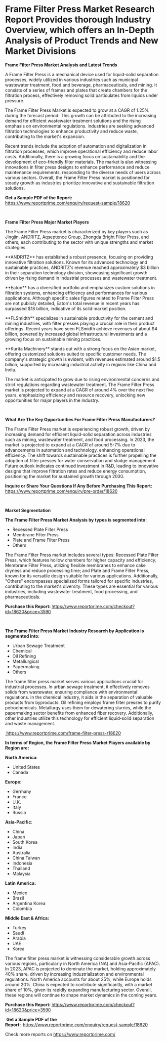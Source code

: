 <p><h1>Frame Filter Press Market Research Report Provides thorough Industry Overview, which offers an In-Depth Analysis of Product Trends and New Market Divisions</h1></p><p><strong>Frame Filter Press Market Analysis and Latest Trends</strong></p>
<p><p>A Frame Filter Press is a mechanical device used for liquid-solid separation processes, widely utilized in various industries such as municipal wastewater treatment, food and beverage, pharmaceuticals, and mining. It consists of a series of frames and plates that create chambers for the filtration process, effectively removing solid particulates from liquids under pressure.</p><p>The Frame Filter Press Market is expected to grow at a CAGR of 1.25% during the forecast period. This growth can be attributed to the increasing demand for efficient wastewater treatment solutions and the rising emphasis on environmental regulations. Industries are seeking advanced filtration technologies to enhance productivity and reduce waste, contributing to the market's expansion.</p><p>Recent trends include the adoption of automation and digitalization in filtration processes, which improve operational efficiency and reduce labor costs. Additionally, there is a growing focus on sustainability and the development of eco-friendly filter materials. The market is also witnessing innovations in filter press designs to enhance performance and reduce maintenance requirements, responding to the diverse needs of users across various sectors. Overall, the Frame Filter Press market is positioned for steady growth as industries prioritize innovative and sustainable filtration solutions.</p></p>
<p><strong>Get a Sample PDF of the Report:&nbsp;</strong> <a href="https://www.reportprime.com/enquiry/request-sample/18620?utm_campaign=2667&utm_medium=2&utm_source=Github&utm_content=ia&utm_term=19032025&utm_id=frame-filter-press">https://www.reportprime.com/enquiry/request-sample/18620</a></p>
<p>&nbsp;</p>
<p><strong>Frame Filter Press Major Market Players</strong></p>
<p><p>The Frame Filter Press market is characterized by key players such as Jingjin, ANDRITZ, Aqseptence Group, Zhongda Bright Filter Press, and others, each contributing to the sector with unique strengths and market strategies. </p><p>**ANDRITZ** has established a robust presence, focusing on providing innovative filtration solutions. Known for its advanced technology and sustainable practices, ANDRITZ's revenue reached approximately $3 billion in their separation technology division, showcasing significant growth driven by rising demand in industrial processes and wastewater treatment.</p><p>**Eaton** has a diversified portfolio and emphasizes custom solutions in filtration systems, enhancing efficiency and performances for various applications. Although specific sales figures related to Frame Filter Press are not publicly detailed, Eaton's total revenue in recent years has surpassed $18 billion, indicative of its solid market position.</p><p>**FLSmidth** specializes in sustainable productivity for the cement and mining industries, with filter presses playing a crucial role in their product offerings. Recent years have seen FLSmidth achieve revenues of about $4 billion, powered by increased global infrastructural investments and a growing focus on sustainable mining practices.</p><p>**Kurita Machinery** stands out with a strong focus on the Asian market, offering customized solutions suited to specific customer needs. The company's strategic growth is evident, with revenues estimated around $1.5 billion, supported by increasing industrial activity in regions like China and India.</p><p>The market is anticipated to grow due to rising environmental concerns and strict regulations regarding wastewater treatment. The Frame Filter Press market is projected to expand at a CAGR of around 4% over the next five years, emphasizing efficiency and resource recovery, unlocking new opportunities for major players in the industry.</p></p>
<p>&nbsp;</p>
<p><strong>What Are The Key Opportunities For Frame Filter Press Manufacturers?</strong></p>
<p><p>The Frame Filter Press market is experiencing robust growth, driven by increasing demand for efficient liquid-solid separation across industries such as mining, wastewater treatment, and food processing. In 2023, the market is projected to expand at a CAGR of around 5-7% due to advancements in automation and technology, enhancing operational efficiency. The shift towards sustainable practices is further propelling the adoption of filter presses for water conservation and sludge management. Future outlook indicates continued investment in R&D, leading to innovative designs that improve filtration rates and reduce energy consumption, positioning the market for sustained growth through 2030.</p></p>
<p><strong>Inquire or Share Your Questions If Any Before Purchasing This Report:</strong> <a href="https://www.reportprime.com/enquiry/pre-order/18620?utm_campaign=2667&utm_medium=2&utm_source=Github&utm_content=ia&utm_term=19032025&utm_id=frame-filter-press">https://www.reportprime.com/enquiry/pre-order/18620</a></p>
<p>&nbsp;</p>
<p><strong>Market Segmentation</strong></p>
<p><strong>The Frame Filter Press Market Analysis by types is segmented into:</strong></p>
<p><ul><li>Recessed Plate Filter Press</li><li>Membrane Filter Press</li><li>Plate and Frame Filter Press</li><li>Others</li></ul></p>
<p><p>The Frame Filter Press market includes several types: Recessed Plate Filter Press, which features hollow chambers for higher capacity and efficiency; Membrane Filter Press, utilizing flexible membranes to enhance cake dryness and reduce processing time; and Plate and Frame Filter Press, known for its versatile design suitable for various applications. Additionally, "Others" encompasses specialized forms tailored for specific industries, contributing to the market's diversity. These types are essential for various industries, including wastewater treatment, food processing, and pharmaceuticals.</p></p>
<p><strong>Purchase this Report:&nbsp;</strong><a href="https://www.reportprime.com/checkout?id=18620&price=3590&utm_campaign=2667&utm_medium=2&utm_source=Github&utm_content=ia&utm_term=19032025&utm_id=frame-filter-press">https://www.reportprime.com/checkout?id=18620&price=3590</a></p>
<p>&nbsp;</p>
<p><strong>The Frame Filter Press Market Industry Research by Application is segmented into:</strong></p>
<p><ul><li>Urban Sewage Treatment</li><li>Chemical</li><li>Oil Refining</li><li>Metallurgical</li><li>Papermaking</li><li>Others</li></ul></p>
<p><p>The frame filter press market serves various applications crucial for industrial processes. In urban sewage treatment, it effectively removes solids from wastewater, ensuring compliance with environmental regulations. In the chemical industry, it aids in the separation of valuable products from byproducts. Oil refining employs frame filter presses to purify petrochemicals. Metallurgy uses them for dewatering slurries, while the papermaking sector benefits from enhanced fiber recovery. Additionally, other industries utilize this technology for efficient liquid-solid separation and waste management.</p></p>
<p><a href="https://www.reportprime.com/frame-filter-press-r18620?utm_campaign=2667&utm_medium=2&utm_source=Github&utm_content=ia&utm_term=19032025&utm_id=frame-filter-press">&nbsp;https://www.reportprime.com/frame-filter-press-r18620</a></p>
<p><strong>In terms of Region, the Frame Filter Press Market Players available by Region are:</strong></p>
<p>
    <p> <strong> North America: </strong>
        <ul>
            <li>United States</li>
            <li>Canada</li>
        </ul>
        </p> 
    <p> <strong> Europe: </strong>
        <ul>
            <li>Germany</li>
            <li>France</li>
            <li>U.K.</li>
            <li>Italy</li>
            <li>Russia</li>
        </ul>
        </p> 
    <p> <strong> Asia-Pacific: </strong>
        <ul>
            <li>China</li>
            <li>Japan</li>
            <li>South Korea</li>
            <li>India</li>
            <li>Australia</li>
            <li>China Taiwan</li>
            <li>Indonesia</li>
            <li>Thailand</li>
            <li>Malaysia</li>
        </ul>
        </p> 
    <p> <strong> Latin America: </strong>
        <ul>
            <li>Mexico</li>
            <li>Brazil</li>
            <li>Argentina Korea</li>
            <li>Colombia</li>
        </ul>
        </p> 
    <p> <strong> Middle East & Africa: </strong>
        <ul>
            <li>Turkey</li>
            <li>Saudi</li>
            <li>Arabia</li>
            <li>UAE</li>
            <li>Korea</li>
        </ul>
    </p>
    </p>
<p><p>The frame filter press market is witnessing considerable growth across various regions, particularly in North America (NA) and Asia-Pacific (APAC). In 2023, APAC is projected to dominate the market, holding approximately 40% share, driven by increasing industrialization and environmental regulations. North America accounts for about 25%, while Europe holds around 20%. China is expected to contribute significantly, with a market share of 10%, given its rapidly expanding manufacturing sector. Overall, these regions will continue to shape market dynamics in the coming years.</p></p>
<p><strong>Purchase this Report: </strong><a href="https://www.reportprime.com/checkout?id=18620&price=3590&utm_campaign=2667&utm_medium=2&utm_source=Github&utm_content=ia&utm_term=19032025&utm_id=frame-filter-press">https://www.reportprime.com/checkout?id=18620&price=3590</a></p>
<p>&nbsp;<strong>Get a Sample PDF of the Report:&nbsp;&nbsp;</strong><a href="https://www.reportprime.com/enquiry/request-sample/18620?utm_campaign=2667&utm_medium=2&utm_source=Github&utm_content=ia&utm_term=19032025&utm_id=frame-filter-press">https://www.reportprime.com/enquiry/request-sample/18620</a></p>
<p><strong></strong></p>
<p>Check more reports on <a href="https://www.reportprime.com/?utm_campaign=2667&utm_medium=2&utm_source=Github&utm_content=ia&utm_term=19032025&utm_id=frame-filter-press">https://www.reportprime.com/</a></p>
